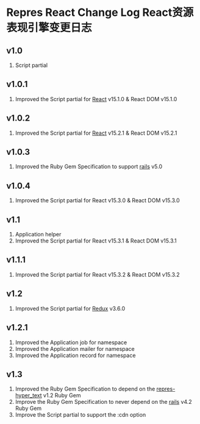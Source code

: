 # Repres React Change Log React资源表现引擎变更日志

## v1.0
1. Script partial

## v1.0.1
1. Improved the Script partial for [React](https://github.com/facebook/react) v15.1.0 & React DOM v15.1.0

## v1.0.2
1. Improved the Script partial for [React](https://github.com/facebook/react) v15.2.1 & React DOM v15.2.1

## v1.0.3
1. Improved the Ruby Gem Specification to support [rails](https://github.com/rails/rails) v5.0

## v1.0.4
1. Improved the Script partial for React v15.3.0 & React DOM v15.3.0

## v1.1
1. Application helper
2. Improved the Script partial for React v15.3.1 & React DOM v15.3.1

## v1.1.1
1. Improved the Script partial for React v15.3.2 & React DOM v15.3.2

## v1.2
1. Improved the Script partial for [Redux](https://github.com/reactjs/redux) v3.6.0

## v1.2.1
1. Improved the Application job for namespace
2. Improved the Application mailer for namespace
3. Improved the Application record for namespace

## v1.3
1. Improved the Ruby Gem Specification to depend on the [repres-hyper_text](https://github.com/topbitdu/repres-hyper_text) v1.2 Ruby Gem
2. Improve the Ruby Gem Specification to never depend on the [rails](https://github.com/rails/rails) v4.2 Ruby Gem
3. Improve the Script partial to support the :cdn option
